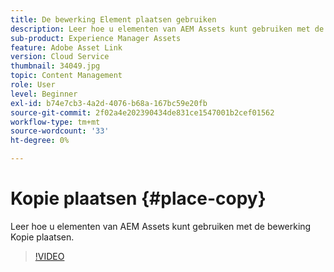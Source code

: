 ```yaml
---
title: De bewerking Element plaatsen gebruiken
description: Leer hoe u elementen van AEM Assets kunt gebruiken met de bewerking Kopie plaatsen.
sub-product: Experience Manager Assets
feature: Adobe Asset Link
version: Cloud Service
thumbnail: 34049.jpg
topic: Content Management
role: User
level: Beginner
exl-id: b74e7cb3-4a2d-4076-b68a-167bc59e20fb
source-git-commit: 2f02a4e202390434de831ce1547001b2cef01562
workflow-type: tm+mt
source-wordcount: '33'
ht-degree: 0%

---
```


# Kopie plaatsen {#place-copy}

Leer hoe u elementen van AEM Assets kunt gebruiken met de bewerking Kopie plaatsen.

>[!VIDEO](https://video.tv.adobe.com/v/34049/?quality=12)
